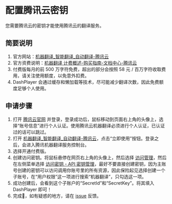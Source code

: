 # 配置腾讯云密钥

您需要腾讯云的密钥才能使用腾讯云的翻译服务。

## 简要说明

1. 官方网站：[机器翻译_智能翻译_自动翻译-腾讯云](https://cloud.tencent.com/product/tmt)
2. 官方资费说明：[机器翻译 计费概述-购买指南-文档中心-腾讯云](https://cloud.tencent.com/document/product/551/35017)
3. 付费版每月的前 500 万字符免费，超出的部分会按照 58 元 / 百万字符收取费用，请关注使用额度，以免意外扣费。
4. DashPlayer 会通过缓存和懒加载等技术，尽可能减少翻译次数，因此免费额度足够个人使用。

## 申请步骤

1. 打开 [腾讯云官网](https://cloud.tencent.com/) 并登录，登录成功后，鼠标移动到页面右上角的头像上，选择“账号信息”进行个人认证。使用腾讯云机器翻译必须进行个人认证，已认证过的话可以跳过。
2. 打开 [机器翻译_智能翻译_自动翻译-腾讯云](https://cloud.tencent.com/product/tmt)，点击“立即使用”按钮。登录之后，会进入腾讯机器翻译服务控制台。
3. 选择开通付费版。
4. 创建访问密钥。将鼠标悬停在网页右上角的头像上，然后选择 [访问管理](https://console.cloud.tencent.com/cam/overview)，然后在左侧菜单选择 [访问密钥 \- API 密钥管理](https://console.cloud.tencent.com/cam/capi)，最好不要直接创建密钥，因为主账号创建的密钥可以访问调用你账号里的所有资源，因此保险起见选择创建一个子账号，在“用户权限”这一项进行搜索“机器翻译”，只勾选这一项。
5. 成功创建后，会看到这个子账户的“SecretId”和“SecretKey”。将其填入 DashPlayer 即可！
6. 完成🎉，如有疑惑的地方，请在 [issue](https://github.com/solidSpoon/DashPlayer/issues) 反馈。
